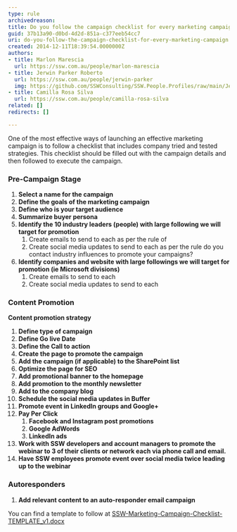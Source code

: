 ```yaml
---
type: rule
archivedreason: 
title: Do you follow the campaign checklist for every marketing campaign?
guid: 37b13a90-d0bd-4d2d-851a-c377eeb54cc7
uri: do-you-follow-the-campaign-checklist-for-every-marketing-campaign
created: 2014-12-11T18:39:54.0000000Z
authors:
- title: Marlon Marescia
  url: https://ssw.com.au/people/marlon-marescia
- title: Jerwin Parker Roberto
  url: https://ssw.com.au/people/jerwin-parker
  img: https://github.com/SSWConsulting/SSW.People.Profiles/raw/main/Jerwin-Parker/Images/Jerwin-Parker-Profile.jpg
- title: Camilla Rosa Silva
  url: https://ssw.com.au/people/camilla-rosa-silva
related: []
redirects: []

---
```


One of the most effective ways of launching an effective marketing campaign is to follow a checklist that includes company tried and tested strategies. This checklist should be filled out with the campaign details and then followed to execute the campaign.

<!--endintro-->

### Pre-Campaign Stage


1. **Select a name for the campaign**
2. **Define the goals of the marketing campaign**
3. **Define who is your target audience**
4. **Summarize buyer persona**
5. **Identify the 10 industry leaders (people) with large following we will target for promotion**
    1. Create emails to send to each as per the rule of
    2. Create social media updates to send to each as per the rule do you contact industry influences to promote your campaigns?
6. **Identify companies and website with large followings we will target for promotion (ie Microsoft divisions)**
    1. Create emails to send to each
    2. Create social media updates to send to each


### Content Promotion

**Content promotion strategy**

1. **Define type of campaign**
2. **Define Go live Date**
3. **Define the Call to action**
4. **Create the page to promote the campaign**
5. **Add the campaign (if applicable) to the SharePoint list**
6. **Optimize the page for SEO**
7. **Add promotional banner to the homepage**
8. **Add promotion to the monthly newsletter**
9. **Add to the company blog**
10. **Schedule the social media updates in Buffer**
11. **Promote event in LinkedIn groups and Google+**
12. **Pay Per Click**
    1. **Facebook and Instagram post promotions**
    2. **Google AdWords**
    3. **LinkedIn ads**
13. **Work with SSW developers and account managers to promote the webinar to 3 of their clients or network each via phone call and email.**
14. **Have SSW employees promote event over social media twice leading up to the webinar**


### Autoresponders

1. **Add relevant content to an auto-responder email campaign**

  You can find a template to follow at [SSW-Marketing-Campaign-Checklist-TEMPLATE\_v1.docx](https://github.com/SSWConsulting/SSW.Rules.Content/raw/59350-Moving-sharepoint-files-to-github/rules/do-you-follow-the-campaign-checklist-for-every-marketing-campaign/SSW-Marketing-Campaign-Checklist-TEMPLATE_v1.docx)
